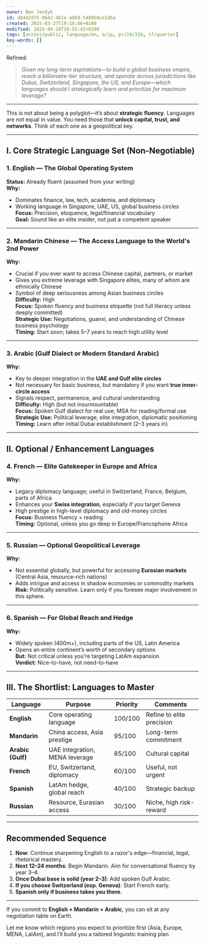 ```yaml
---
owner: Ben Jendyk
id: d84d2d75-9642-4b1e-a869-5489b9ce1d5a
created: 2025-03-27T19:10:06+0100
modified: 2025-04-18T16:55:42+0200
tags: [access/public, language/en, a/ip, pr/24/326, tf/quarter]
key-words: []
---
```


Refined:

> *Given my long-term aspirations—to build a global business empire, reach a billionaire-tier structure, and operate across jurisdictions like Dubai, Switzerland, Singapore, the US, and Europe—which languages should I strategically learn and prioritize for maximum leverage?*

---

This is not about being a polyglot—it’s about **strategic fluency**. Languages are not equal in value. You need those that **unlock capital, trust, and networks**. Think of each one as a geopolitical key.

---

## **I. Core Strategic Language Set (Non-Negotiable)**

### **1. English — The Global Operating System**  
**Status:** Already fluent (assumed from your writing)  
**Why:**  
- Dominates finance, law, tech, academia, and diplomacy  
- Working language in Singapore, UAE, US, global business circles  
**Focus:** Precision, eloquence, legal/financial vocabulary  
**Goal:** Sound like an elite insider, not just a competent speaker

---

### **2. Mandarin Chinese — The Access Language to the World's 2nd Power**  
**Why:**  
- Crucial if you ever want to access Chinese capital, partners, or market  
- Gives you extreme leverage with Singapore elites, many of whom are ethnically Chinese  
- Symbol of deep seriousness among Asian business circles  
**Difficulty:** High  
**Focus:** Spoken fluency and business etiquette (not full literacy unless deeply committed)  
**Strategic Use:** Negotiations, guanxi, and understanding of Chinese business psychology  
**Timing:** Start soon; takes 5–7 years to reach high utility level

---

### **3. Arabic (Gulf Dialect or Modern Standard Arabic)**  
**Why:**  
- Key to deeper integration in the **UAE and Gulf elite circles**  
- Not necessary for basic business, but mandatory if you want **true inner-circle access**  
- Signals respect, permanence, and cultural understanding  
**Difficulty:** High (but not insurmountable)  
**Focus:** Spoken Gulf dialect for real use; MSA for reading/formal use  
**Strategic Use:** Political leverage, elite integration, diplomatic positioning  
**Timing:** Learn after initial Dubai establishment (2–3 years in)

---

## **II. Optional / Enhancement Languages**

### **4. French — Elite Gatekeeper in Europe and Africa**  
**Why:**  
- Legacy diplomacy language; useful in Switzerland, France, Belgium, parts of Africa  
- Enhances your **Swiss integration**, especially if you target Geneva  
- High prestige in high-level diplomacy and old-money circles  
**Focus:** Business fluency + reading  
**Timing:** Optional, unless you go deep in Europe/Francophone Africa

---

### **5. Russian — Optional Geopolitical Leverage**  
**Why:**  
- Not essential globally, but powerful for accessing **Eurasian markets** (Central Asia, resource-rich nations)  
- Adds intrigue and access in shadow economies or commodity markets  
**Risk:** Politically sensitive. Learn only if you foresee major involvement in this sphere.

---

### **6. Spanish — For Global Reach and Hedge**  
**Why:**  
- Widely spoken (400m+), including parts of the US, Latin America  
- Opens an entire continent’s worth of secondary options  
**But:** Not critical unless you're targeting LatAm expansion  
**Verdict:** Nice-to-have, not need-to-have

---

## **III. The Shortlist: Languages to Master**

| Language | Purpose | Priority | Comments |
|----------|---------|----------|----------|
| **English** | Core operating language | 100/100 | Refine to elite precision |
| **Mandarin** | China access, Asia prestige | 95/100 | Long-term commitment |
| **Arabic (Gulf)** | UAE integration, MENA leverage | 85/100 | Cultural capital |
| **French** | EU, Switzerland, diplomacy | 60/100 | Useful, not urgent |
| **Spanish** | LatAm hedge, global reach | 40/100 | Strategic backup |
| **Russian** | Resource, Eurasian access | 30/100 | Niche, high risk-reward |

---

## **Recommended Sequence**

1. **Now**: Continue sharpening English to a razor's edge—financial, legal, rhetorical mastery.
2. **Next 12–24 months**: Begin Mandarin. Aim for conversational fluency by year 3–4.
3. **Once Dubai base is solid (year 2–3)**: Add spoken Gulf Arabic.
4. **If you choose Switzerland (esp. Geneva)**: Start French early.
5. **Spanish only if business takes you there.**

---

If you commit to **English + Mandarin + Arabic**, you can sit at any negotiation table on Earth.

Let me know which regions you expect to prioritize first (Asia, Europe, MENA, LatAm), and I’ll build you a tailored linguistic training plan.